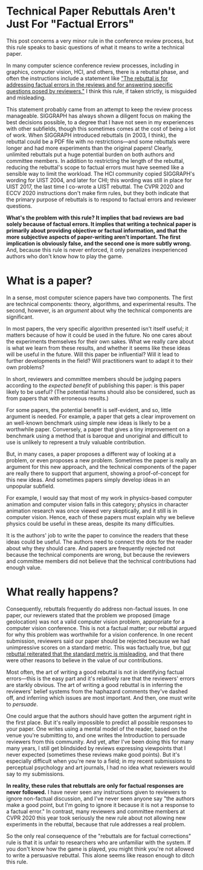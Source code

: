 Technical Paper Rebuttals Aren't Just For "Factual Errors"
====================

This post concerns a very minor rule in the conference review process, but this rule speaks to basic questions of what it means to write a technical paper.

In many computer science conference review processes, including in graphics, computer vision, HCI, and others, there is a rebuttal phase, and often the instructions include a statement like ["The rebuttal is for addressing factual errors in the reviews and for answering specific questions posed by reviewers."](https://sa2020.siggraph.org/en/submissions/technical-papers) I think this rule, if taken strictly, is misguided and misleading. 

This statement probably came from an attempt to keep the review process manageable. SIGGRAPH has always shown a diligent focus on making the best decisions possible, to a degree that I have not seen in my experiences with other subfields, though this sometimes comes at the cost of being a lot of work. When SIGGRAPH introduced rebuttals (in 2003, I think), the rebuttal could be a PDF file with no restrictions—and some rebuttals were longer and had more experiments than the original papers! Clearly, unlimited rebuttals put a huge potential burden on both authors and committee members. In addition to restricting the length of the rebuttal, reducing the rebuttal's scope to factual errors must have seemed like a sensible way to limit the workload.  The HCI community copied SIGGRAPH's wording for UIST 2004, and later for CHI; this wording was still in place for UIST 2017, the last time I co-wrote a UIST rebuttal. The CVPR 2020 and ECCV 2020 instructions don't make firm rules, but they both indicate that the primary purpose of rebuttals is to respond to factual errors and reviewer questions.

**What's the problem with this rule? It implies that bad reviews are bad solely because of factual errors. It implies that writing a technical paper is primarily about providing objective or factual information, and that the more subjective aspects of paper-writing aren't important. The first implication is obviously false, and the second one is more subtly wrong.**  And, because this rule is never enforced, it only penalizes inexperienced authors who don't know how to play the game.

What is a paper?
=================
In a sense, most computer science papers have two components. The first are technical components: theory, algorithms, and experimental results. The second, however, is an _argument_ about why the technical components are significant. 

In most papers, the very specific algorithm presented isn't itself useful; it matters because of how it could be used in the future. No one cares about the experiments themselves for their own sakes. What we really care about is what we learn from these results, and whether it seems like these ideas will be useful in the future. Will this paper be influential? Will it lead to further developments in the field? Will practitioners want to adapt it to their own problems?

In short, reviewers and committee members should be judging papers according to the _expected benefit_ of publishing this paper: is this paper likely to be useful? (The potential harms should also be considered, such as from papers that with erroneous results.)

For some papers, the potential benefit is self-evident, and so, little argument is needed. For example, a paper that gets a clear improvement on an well-known benchmark using simple new ideas is likely to be a worthwhile paper. Conversely, a paper that gives a tiny improvement on a benchmark using a method that is baroque and unoriginal and difficult to use is unlikely to represent a truly valuable contribution.

But, in many cases, a paper proposes a different way of looking at a problem, or even proposes a new problem.  Sometimes the paper is really an argument for this new approach, and the technical components of the paper are really there to support that argument, showing a proof-of-concept for this new ideas. And sometimes papers simply develop ideas in an unpopular subfield. 

For example, I would say that most of my work in physics-based computer animation and computer vision falls in this category; physics in character animation research was once viewed very skeptically, and it still is in computer vision. Hence, each of these papers must explain why we believe physics could be useful in these areas, despite its many difficulties.

It is the authors' job to write the paper to convince the readers that these ideas could be useful. The authors need to connect the dots for the reader about why they should care. And papers are frequently rejected not because the technical components are wrong, but because the reviewers and committee members did not believe that the technical contributions had enough value.

What really happens?
===================

Consequently, rebuttals frequently do address non-factual issues. In one paper, our reviewers stated that the problem we proposed (image geolocation) was not a valid computer vision problem, appropriate for a computer vision conference. This is not a factual matter; our rebuttal argued for why this problem was worthwhile for a vision conference.  In one recent submission, reviewers said our paper should be rejected because we had unimpressive scores on a standard metric. This was factually true, but [our rebuttal reiterated that the standard metric is misleading](/2020/10/21/quantitative-evaluation.html), and that there were other reasons to believe in the value of our contributions.

Most often, the art of writing a good rebuttal is not in identifying factual errors—this is the easy part and it's relatively rare that the reviewers' errors are starkly obvious. The art of writing a good rebuttal is in inferring the reviewers' belief systems from the haphazard comments they've dashed off, and inferring which issues are most important. And then, one must write to _persuade_.

One could argue that the authors should have gotten the argument right in the first place. But it's really impossible to predict all possible responses to your paper. One writes using 
a mental model of the reader, based on the venue you're submitting to, and one writes the Introduction to persuade reviewers from this community. And yet, after I've been doing this for many many years, I still get blindsided by reviews expressing viewpoints that I never expected (sometimes these reviews make good points). But it's especially difficult when you're new to a field; in my recent submissions to perceptual psychology and art journals, I had no idea what reviewers would say to my submissions.

**In reality, these rules that rebuttals are only for factual responses are never followed.** I have never seen any instructions given to reviewers to ignore non-factual discussion, and I've never seen anyone say "the authors make a good point, but I'm going to ignore it because it is not a response to a factual error." In contrast, many reviewers and committee members at CVPR 2020 this year took seriously the new rule about not allowing new experiments in the rebuttal, because that rule addresses a real problem.

So the only real consequence of the "rebuttals are for factual corrections" rule is that it is unfair to researchers who are unfamiliar with the system. If you don't know how the game is played, you might think you're not allowed to write a persuasive rebuttal. This alone seems like reason enough to ditch this rule.
